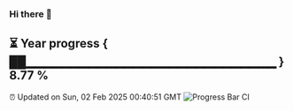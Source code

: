 ### Hi there 👋
⏳ Year progress { ██▁▁▁▁▁▁▁▁▁▁▁▁▁▁▁▁▁▁▁▁▁▁▁▁▁▁▁▁ } 8.77 %
---
⏰ Updated on Sun, 02 Feb 2025 00:40:51 GMT
![Progress Bar CI](https://github.com/Moyi321/Moyi321/workflows/Progress%20Bar%20CI/badge.svg)
